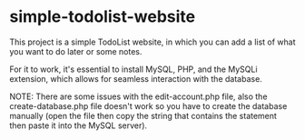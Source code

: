 # simple-todolist-website
This project is a simple TodoList website, in which you can add a list of what you want to do later or some notes.


For it to work, it's essential to install MySQL, PHP, and the MySQLi extension, which allows for seamless interaction with the database.

NOTE:
There are some issues with the edit-account.php file, also the create-database.php file doesn't work so you have to create the database manually (open the file then copy the string that contains the statement then paste it into the MySQL server).
